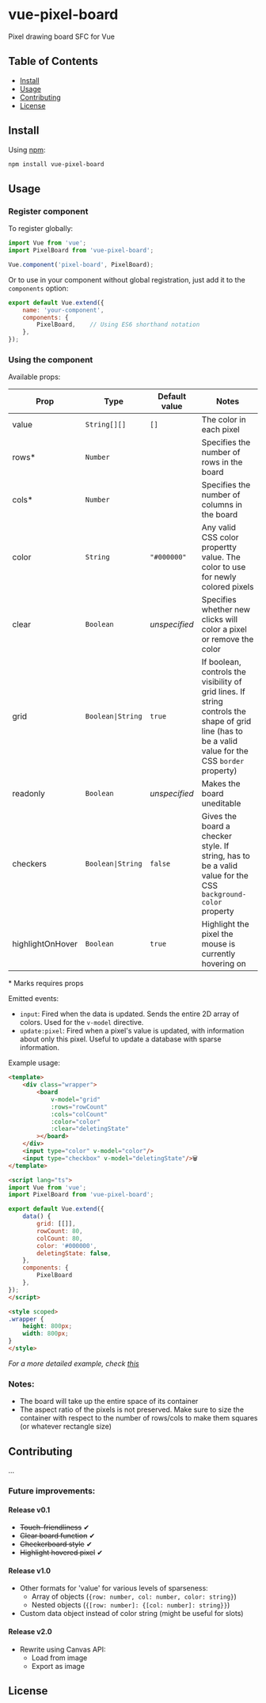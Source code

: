 # vue-pixel-board

Pixel drawing board SFC for Vue

## Table of Contents

- [Install](#install)
- [Usage](#usage)
- [Contributing](#contributing)
- [License](#license)

## Install

Using [npm](https://npmjs.com/):
```sh
npm install vue-pixel-board
```

## Usage

### Register component
To register globally:
```javascript
import Vue from 'vue';
import PixelBoard from 'vue-pixel-board';

Vue.component('pixel-board', PixelBoard);
```

Or to use in your component without global registration, just add it to the `components` option:
```javascript
export default Vue.extend({
	name: 'your-component',
	components: {
		PixelBoard,    // Using ES6 shorthand notation
	},
});
```

### Using the component

Available props:

|Prop	|Type		 |Default value |Notes|
|-------|------------|--------------|---|
|value	|`String[][]`|`[]`			|The color in each pixel|
|rows*	|`Number`	 | 				|Specifies the number of rows in the board|
|cols*	|`Number`	 |				|Specifies the number of columns in the board|
|color	|`String`	 |`"#000000"`	|Any valid CSS color propertty value. The color to use for newly colored pixels|
|clear	|`Boolean`	 |_unspecified_	|Specifies whether new clicks will color a pixel or remove the color|
|grid	|`Boolean\|String`|`true`	|If boolean, controls the visibility of grid lines. If string controls the shape of grid line (has to be a valid value for the CSS `border` property)|
|readonly|`Boolean`	 |_unspecified_	|Makes the board uneditable|
|checkers|`Boolean\|String`|`false`|Gives the board a checker style. If string, has to be a valid value for the CSS `background-color` property|
|highlightOnHover|`Boolean`|`true`|Highlight the pixel the mouse is currently hovering on|

\* Marks requires props

Emitted events:
- `input`: Fired when the data is updated. Sends the entire 2D array of colors. Used for the `v-model` directive.
- `update:pixel`: Fired when a pixel's value is updated, with information about only this pixel. Useful to update a database with sparse information.

Example usage:
```html
<template>
	<div class="wrapper">
		<board
			v-model="grid"
			:rows="rowCount"
			:cols="colCount"
			:color="color"
			:clear="deletingState"
		></board>
	</div>
	<input type="color" v-model="color"/>
	<input type="checkbox" v-model="deletingState"/>🗑️
</template>

<script lang="ts">
import Vue from 'vue';
import PixelBoard from 'vue-pixel-board';

export default Vue.extend({
	data() {
		grid: [[]],
		rowCount: 80,
		colCount: 80,
		color: '#000000',
		deletingState: false,
	},
	components: {
		PixelBoard
	},
});
</script>

<style scoped>
.wrapper {
	height: 800px;
	width: 800px;
}
</style>
```

_For a more detailed example, check [this](./src/App.vue)_

### Notes:
- The board will take up the entire space of its container
- The aspect ratio of the pixels is not preserved. Make sure to size the container with respect to the number of rows/cols to make them squares (or whatever rectangle size)


## Contributing
...

### Future improvements:
#### Release v0.1
- ~~Touch-friendliness~~ ✔
- ~~Clear board function~~ ✔
- ~~Checkerboard style~~ ✔
- ~~Highlight hovered pixel~~ ✔
#### Release v1.0
- Other formats for 'value' for various levels of sparseness:
  - Array of objects (`{row: number, col: number, color: string}`)
  - Nested objects (`{[row: number]: {[col: number]: string}}`)
- Custom data object instead of color string (might be useful for slots)
#### Release v2.0
- Rewrite using Canvas API:
  - Load from image
  - Export as image

## License
